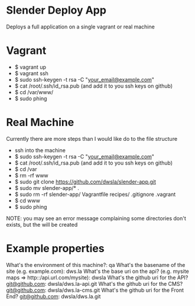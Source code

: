 Slender Deploy App
==================

Deploys a full application on a single vagrant or real machine

Vagrant
=======
* $ vagrant up
* $ vagrant ssh
* $ sudo ssh-keygen -t rsa -C "your_email@example.com"
* $ cat /root/.ssh/id_rsa.pub (and add it to you ssh keys on github)
* $ cd /var/www/
* $ sudo phing

Real Machine
=======

Currently there are more steps than I would like do to the file structure

* ssh into the machine
* $ sudo ssh-keygen -t rsa -C "your_email@example.com"
* $ cat /root/.ssh/id_rsa.pub (and add it to you ssh keys on github)
* $ cd /var
* $ rm -rf www
* $ sudo git clone https://github.com/dwsla/slender-app.git
* $ sudo mv slender-app/* .
* $ sudo rm -rf slender-app/ Vagrantfile  recipes/ .gitignore .vagrant
* $ cd www
* $ sudo phing

NOTE: you may see an error message complaining some directories don't exists, but the will be created

Example properties
==============
What's the environment of this machine?: qa
What's the basename of the site (e.g. example.com): dws.la
What's the base uri on the api? (e.g. mysite maps => http::/api.url.com/mysite): dwsla
What's the github uri for the API? git@github.com: dwsla/dws.la-api.git
What's the github uri for the CMS? git@github.com: dwsla/dws.la-cms.git
What's the github uri for the Front End? git@github.com: dwsla/dws.la.git
